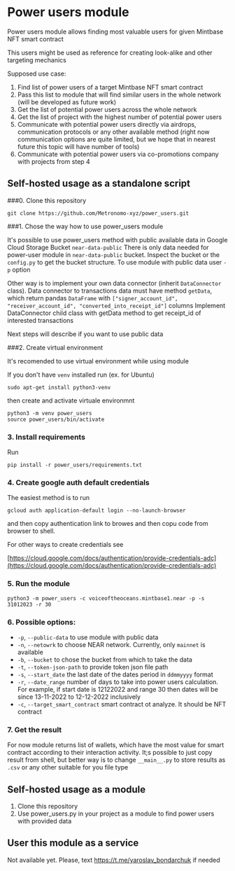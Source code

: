 # Power users module

Power users module allows finding most valuable users for given Mintbase NFT smart contract

This users might be used as reference for creating look-alike and other targeting mechanics

Supposed use case:

1. Find list of power users of a target Mintbase NFT smart contract
2. Pass this list to module that will find similar users in the whole network (will be developed as future work)
3. Get the list of potential power users across the whole network
4. Get the list of project with the highest number of potential power users
5. Communicate with potential power users directly via airdrops, communication protocols or any other available method (right now communication options are quite limited, but we hope that in nearest future this topic will have number of tools)
6. Communicate with potential power users via co-promotions company with projects from step 4


## Self-hosted usage as a standalone script


###0. Clone this repository
```
git clone https://github.com/Metronomo-xyz/power_users.git
```

###1. Chose the way how to use power_users module

It's possible to use power_users method with public available data in Google Cloud Storage Bucket `near-data-public`
There is only data needed for power-user module in `near-data-public` bucket. Inspect the bucket or the `config.py` to get the bucket structure.
To use module with public data user `-p` option

Other way is to implement your own data connector (inherit `DataConnector` class). Data connector to transactions data must have method `getData`, which return pandas `DataFrame` with `["signer_account_id", "receiver_account_id", "converted_into_receipt_id"]` columns
Implement DataConnector child class with getData method to get receipt_id of interested transactions

Next steps will describe if you want to use public data

###2. Create virtual environment

It's recomended to use virtual environment while using module

If you don't have `venv` installed run (ex. for Ubuntu)
```
sudo apt-get install python3-venv

```
then create and activate virtuale environmnt
```
python3 -m venv power_users
source power_users/bin/activate
```

### 3. Install requirements
Run
```
pip install -r power_users/requirements.txt
```
### 4. Create google auth default credentials 
The easiest method is to run

```gcloud auth application-default login --no-launch-browser```

and then copy authentication link to browes and then copu code from browser to shell.

For other ways to create credentials see

[https://cloud.google.com/docs/authentication/provide-credentials-adc](https://cloud.google.com/docs/authentication/provide-credentials-adc)

### 5. Run the module

```python3 -m power_users -c voiceoftheoceans.mintbase1.near -p -s 31012023 -r 30```

### 6. Possible options:

- `-p`, `--public-data` to use module with public data
- `-n`, `--netowrk` to choose NEAR network. Currently, only `mainnet` is available
- `-b`, `--bucket` to chose the bucket from which to take the data
- `-t`, `--token-json-path` to provide token json file path
- `-s`, `--start_date` the last date of the dates period in `ddmmyyyy` format
- `-r`, `--date_range` number of days to take into power users calculation. For example, if start date is 12122022 and range 30 then dates will be since 13-11-2022 to 12-12-2022 inclusively
- `-c`, `--target_smart_contract` smart contract ot analyze. It should be NFT contract

### 7. Get the result
For now module returns list of wallets, which have the most value for smart contract according to their interaction activity.
It;s possible to just copy result from shell, but better way is to change `__main__.py` to store results as `.csv` or any other suitable for you file type


## Self-hosted usage as a module
1. Clone this repository
2. Use power_users.py in your project as a module to find power users with provided data

## User this module as a service
Not available yet. Please, text https://t.me/yaroslav_bondarchuk if needed 
